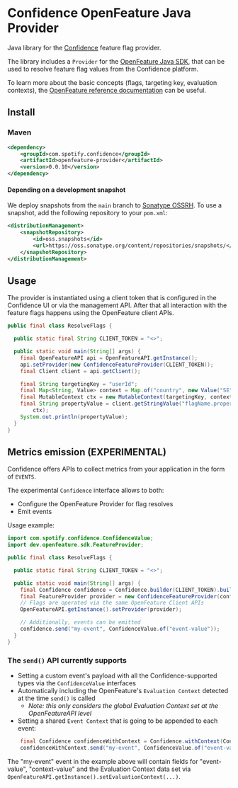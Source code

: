 # Confidence OpenFeature Java Provider

Java library for the [Confidence](https://confidence.spotify.com/) feature flag provider.

The library includes a `Provider` for
the [OpenFeature Java SDK](https://openfeature.dev/docs/tutorials/getting-started/java), that can be
used to resolve feature flag values from the Confidence platform.

To learn more about the basic concepts (flags, targeting key, evaluation contexts),
the [OpenFeature reference documentation](https://openfeature.dev/docs/reference/intro) can be
useful.

## Install

### Maven
 
<!-- x-release-please-start-version -->
```xml
<dependency>
    <groupId>com.spotify.confidence</groupId>
    <artifactId>openfeature-provider</artifactId>
    <version>0.0.10</version>
</dependency>
```
<!---x-release-please-end-->

#### Depending on a development snapshot
We deploy snapshots from the `main` branch to [Sonatype OSSRH](https://oss.sonatype.org/content/repositories/snapshots/com/spotify/confidence/openfeature-provider/).
To use a snapshot, add the following repository to your `pom.xml`:
```xml
<distributionManagement>
    <snapshotRepository>
        <id>oss.snapshots</id>
        <url>https://oss.sonatype.org/content/repositories/snapshots/</url>
    </snapshotRepository>
</distributionManagement>
```

## Usage

The provider is instantiated using a client token that is configured in the Confidence UI or via the
management API. After that all interaction with the feature flags happens using the OpenFeature client APIs. 

```java
public final class ResolveFlags {

  public static final String CLIENT_TOKEN = "<>";

  public static void main(String[] args) {
    final OpenFeatureAPI api = OpenFeatureAPI.getInstance();
    api.setProvider(new ConfidenceFeatureProvider(CLIENT_TOKEN));
    final Client client = api.getClient();

    final String targetingKey = "userId";
    final Map<String, Value> context = Map.of("country", new Value("SE"));
    final MutableContext ctx = new MutableContext(targetingKey, context);
    final String propertyValue = client.getStringValue("flagName.propertyName", "defaultValue",
        ctx);
    System.out.println(propertyValue);
  }
}
```

## Metrics emission (EXPERIMENTAL)

Confidence offers APIs to collect metrics from your application in the form of `EVENTS`.

The experimental `Confidence` interface allows to both:
- Configure the OpenFeature Provider for flag resolves
- Emit events

Usage example:

```java
import com.spotify.confidence.ConfidenceValue;
import dev.openfeature.sdk.FeatureProvider;

public final class ResolveFlags {

  public static final String CLIENT_TOKEN = "<>";

  public static void main(String[] args) {
    final Confidence confidence = Confidence.builder(CLIENT_TOKEN).build();
    final FeatureProvider provider = new ConfidenceFeatureProvider(confidence);
    // Flags are operated via the same OpenFeature Client APIs
    OpenFeatureAPI.getInstance().setProvider(provider);

    // Additionally, events can be emitted
    confidence.send("my-event", ConfidenceValue.of("event-value"));
  }
}
```
### The `send()` API currently supports
- Setting a custom event's payload with all the Confidence-supported types via the `ConfidenceValue` interfaces
- Automatically including the OpenFeature's `Evaluation Context` detected at the time `send()` is called
  - _Note: this only considers the global Evaluation Context set at the OpenFeatureAPI level_
- Setting a shared `Event Context` that is going to be appended to each event:

```java
    final Confidence confidenceWithContext = Confidence.withContext(ConfidenceValue.of("context-value"));
    confidenceWithContext.send("my-event", ConfidenceValue.of("event-value"));
```
The "my-event" event in the example above will contain fields for "event-value", "context-value" and the Evaluation Context data set via `OpenFeatureAPI.getInstance().setEvaluationContext(...)`.